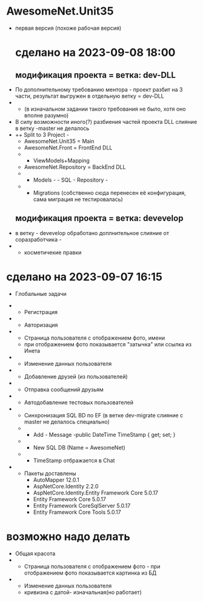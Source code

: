 # AwesomeNet.Unit35

- первая версия  (похоже рабочая версия)
  # сделано   на 2023-09-08 18:00
  ## модификация проекта =  ветка: dev-DLL
- По дополнительному требованию ментора - проект разбит на 3 части, результат выгружен в отдельную ветку = dev-DLL
- -  (в изначальном задании такого требования не было, хотя оно вполне разумно) 
- В силу возможности иного(?) разбиения частей проекта DLL слияние в ветку -master не делалось
- ++ Split to 3 Project -
   + AwesomeNet.Unit35 = Main
   + AwesomeNet.Front = FrontEnd DLL
   + - ViewModels+Mapping  
   + AwesomeNet.Repository = BackEnd DLL
   +  - Models      -  - SQL - Repository -
   +  - Migrations (собственно сюда перенесен её конфигурация, сама миграция не тестировалась)
  ## модификация проекта =  ветка: devevelop
 -  в  ветку - devevelop обработано доплнительное слияние от соразработчика -
 - - косметичекие правки 
  # сделано   на 2023-09-07 16:15
 - Глобальные задачи
  - - Регистрация
  - - Авторизация
  - - Страница пользователя с отображением фото, имени
    -  при отображением фото показывается "затычка" или ссылка из Инета
  - - Изменение данных пользователя  
  - - Добавление друзей (из пользователей)
  - - Отправка сообщений друзьям
  -  - Автодобавление тестовых пользователей  
  - - Синхронизация SQL BD по EF (в ветке dev-migrate слияние с master не делалось специально)
    + + Add - Message -public DateTime TimeStamp { get; set; } 
    + + New SQL DB (Name = AwesomeNet)
    + + TimeStamp отбражается в Chat

- - Пакеты доставлены
     +  AutoMapper 12.0.1
     +  AspNetCore.Identity 2.2.0
     +  AspNetCore.Identity.Entity Framework Core 5.0.17
     +  Entity Framework Core 5.0.17
     +  Entity Framework CoreSqlServer  5.0.17
     +  Entity Framework Core Tools  5.0.17
       
# возможно надо делать
  - Общая красота
   - - Страница пользователя с отображением фото
    -  при отображением фото показывается картинка из БД
  - - Изменение данных пользователя 
    -   кривизна с датой- изначальная(но работает)

  
